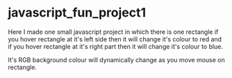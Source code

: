 # javascript_fun_project1

Here I made one small javascript project in which there is one rectangle if you hover rectangle at it's left side then it will change it's colour to red and if you hover rectangle at it's right part then it will change it's colour to blue.

It's RGB background colour will dynamically change as you move mouse on rectangle.
